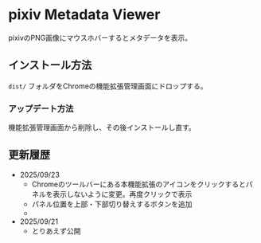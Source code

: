 # pixiv Metadata Viewer

pixivのPNG画像にマウスホバーするとメタデータを表示。

## インストール方法

`dist/` フォルダをChromeの機能拡張管理画面にドロップする。

### アップデート方法

機能拡張管理画面から削除し、その後インストールし直す。

## 更新履歴

- 2025/09/23
  - Chromeのツールバーにある本機能拡張のアイコンをクリックするとパネルを表示しないように変更。再度クリックで表示
  - パネル位置を上部・下部切り替えするボタンを追加
  - 
- 2025/09/21
  - とりあえず公開